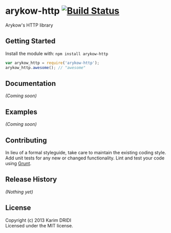 # arykow-http [![Build Status](https://secure.travis-ci.org/kdridi/arykow-http.png?branch=master)](http://travis-ci.org/kdridi/arykow-http)

Arykow's HTTP library

## Getting Started
Install the module with: `npm install arykow-http`

```javascript
var arykow_http = require('arykow-http');
arykow_http.awesome(); // "awesome"
```

## Documentation
_(Coming soon)_

## Examples
_(Coming soon)_

## Contributing
In lieu of a formal styleguide, take care to maintain the existing coding style. Add unit tests for any new or changed functionality. Lint and test your code using [Grunt](http://gruntjs.com/).

## Release History
_(Nothing yet)_

## License
Copyright (c) 2013 Karim DRIDI  
Licensed under the MIT license.
